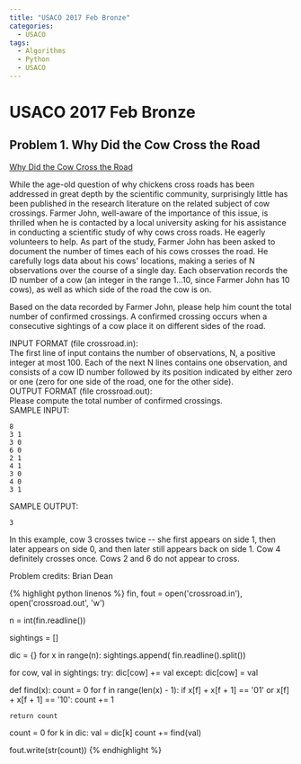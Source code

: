 ```yaml
---
title: "USACO 2017 Feb Bronze"
categories:
  - USACO
tags:
  - Algorithms
  - Python
  - USACO
---
```


# USACO 2017 Feb Bronze                    

## Problem 1. Why Did the Cow Cross the Road  

[Why Did the Cow Cross the Road](http://usaco.org/index.php?page=viewproblem2&cpid=711)    

While the age-old question of why chickens cross roads has been addressed in great depth by the scientific community, surprisingly little has been published in the research literature on the related subject of cow crossings. Farmer John, well-aware of the importance of this issue, is thrilled when he is contacted by a local university asking for his assistance in conducting a scientific study of why cows cross roads. He eagerly volunteers to help.
As part of the study, Farmer John has been asked to document the number of times each of his cows crosses the road. He carefully logs data about his cows' locations, making a series of N observations over the course of a single day. Each observation records the ID number of a cow (an integer in the range 1…10, since Farmer John has 10 cows), as well as which side of the road the cow is on.  

Based on the data recorded by Farmer John, please help him count the total number of confirmed crossings. A confirmed crossing occurs when a consecutive sightings of a cow place it on different sides of the road.  

INPUT FORMAT (file crossroad.in):  
The first line of input contains the number of observations, N, a positive integer at most 100. Each of the next N lines contains one observation, and consists of a cow ID number followed by its position indicated by either zero or one (zero for one side of the road, one for the other side).  
OUTPUT FORMAT (file crossroad.out):  
Please compute the total number of confirmed crossings.  
SAMPLE INPUT:  
```
8
3 1
3 0
6 0
2 1
4 1
3 0
4 0
3 1
```
SAMPLE OUTPUT:
```
3
```
In this example, cow 3 crosses twice -- she first appears on side 1, then later appears on side 0, and then later still appears back on side 1. Cow 4 definitely crosses once. Cows 2 and 6 do not appear to cross.

Problem credits: Brian Dean

{% highlight python linenos %}
fin, fout = open('crossroad.in'), open('crossroad.out', 'w')

n = int(fin.readline())

sightings = []

dic = {}
for x in range(n):
    sightings.append( fin.readline().split())


for cow, val in sightings:
    try:
        dic[cow] += val
    except:
        dic[cow] = val


def find(x):
    count = 0
    for f in range(len(x) - 1):
        if x[f] + x[f + 1] == '01' or x[f] + x[f + 1] == '10':
            count += 1

    return count


count = 0
for k in dic:
    val = dic[k]
    count += find(val)


fout.write(str(count))
{% endhighlight %}
